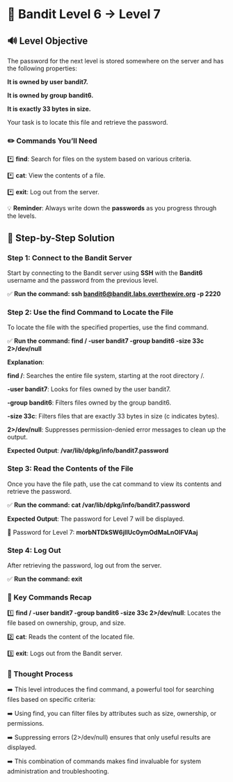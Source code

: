 # 🎲 Bandit Level 6 → Level 7


## 🔊 Level Objective

The password for the next level is stored somewhere on the server and has the following properties:

**It is owned by user bandit7.**

**It is owned by group bandit6.**

**It is exactly 33 bytes in size.**

Your task is to locate this file and retrieve the password.



### ✏️ Commands You’ll Need

:asterisk: **find**: Search for files on the system based on various criteria.

:asterisk: **cat**: View the contents of a file.

:asterisk: **exit**: Log out from the server.


💡 **Reminder**: Always write down the **passwords** as you progress through the levels.



## 📃 Step-by-Step Solution


### Step 1: Connect to the Bandit Server

Start by connecting to the Bandit server using **SSH** with the **Bandit6** username and the password from the previous level.

:white_check_mark: **Run the command: ssh bandit6@bandit.labs.overthewire.org -p 2220**


### Step 2: Use the find Command to Locate the File

To locate the file with the specified properties, use the find command.

:white_check_mark: **Run the command: find / -user bandit7 -group bandit6 -size 33c 2>/dev/null**


**Explanation**:

**find /**: Searches the entire file system, starting at the root directory /.

**-user bandit7**: Looks for files owned by the user bandit7.

**-group bandit6**: Filters files owned by the group bandit6.

**-size 33c**: Filters files that are exactly 33 bytes in size (c indicates bytes).

**2>/dev/null**: Suppresses permission-denied error messages to clean up the output.


**Expected Output**:  **/var/lib/dpkg/info/bandit7.password**


### Step 3: Read the Contents of the File


Once you have the file path, use the cat command to view its contents and retrieve the password.

:white_check_mark: **Run the command: cat /var/lib/dpkg/info/bandit7.password**


**Expected Output**: The password for Level 7 will be displayed.


🔑 Password for Level 7: **morbNTDkSW6jIlUc0ymOdMaLnOlFVAaj**




### Step 4: Log Out

After retrieving the password, log out from the server.


:white_check_mark: **Run the command: exit**



### :round_pushpin: Key Commands Recap



:one: **find / -user bandit7 -group bandit6 -size 33c 2>/dev/null**: Locates the file based on ownership, group, and size.

:two: **cat**: Reads the content of the located file.

:three: **exit**: Logs out from the Bandit server.







### 🔎 Thought Process



:arrow_right: This level introduces the find command, a powerful tool for searching files based on specific criteria:

:arrow_right: Using find, you can filter files by attributes such as size, ownership, or permissions.

:arrow_right: Suppressing errors (2>/dev/null) ensures that only useful results are displayed.

:arrow_right: This combination of commands makes find invaluable for system administration and troubleshooting.